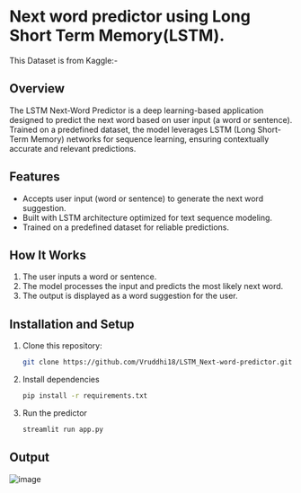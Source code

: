 # Next word predictor using Long Short Term Memory(LSTM).
This Dataset is from Kaggle:- 
## Overview  
The LSTM Next-Word Predictor is a deep learning-based application designed to predict the next word based on user input (a word or sentence). Trained on a predefined dataset, the model leverages LSTM (Long Short-Term Memory) networks for sequence learning, ensuring contextually accurate and relevant predictions.  

## Features  
- Accepts user input (word or sentence) to generate the next word suggestion.  
- Built with LSTM architecture optimized for text sequence modeling.  
- Trained on a predefined dataset for reliable predictions.  

## How It Works  
1. The user inputs a word or sentence.  
2. The model processes the input and predicts the most likely next word.  
3. The output is displayed as a word suggestion for the user.  

## Installation and Setup  
1. Clone this repository:  
   ```bash
   git clone https://github.com/Vruddhi18/LSTM_Next-word-predictor.git
2. Install dependencies
   ```bash
   pip install -r requirements.txt
3. Run the predictor
   ```bash
   streamlit run app.py
## Output
![image](https://github.com/user-attachments/assets/9cd9e554-f755-4269-accf-bf39863e3cc5)
